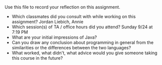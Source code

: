 Use this file to record your reflection on this assignment.

- Which classmates did you consult with while working on this assignment?
Jordan Liebich, Annie
- Which session(s) of TA / office hours did you attend?
Sunday 9/24 at 7:19 PM
- What are your initial impressions of Java? 
- Can you draw any conclusion about programming in general from the similarities or the differences between the two languages? 
- What worked, what didn't, what advice would you give someone taking this course in the future?
